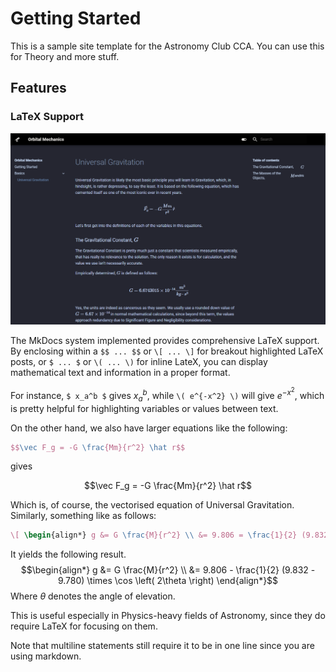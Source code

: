# Getting Started

This is a sample site template for the Astronomy Club CCA. You can use this for Theory and more stuff.

## Features
### LaTeX Support

![](img/orbital.png)

The MkDocs system implemented provides comprehensive LaTeX support. By enclosing within a `$$ ... $$` or `\[ ... \]` for breakout highlighted LaTeX posts, or `$ ... $` or `\( ... \)` for inline LateX, you can display mathematical text and information in a proper format.

For instance, `$ x_a^b $` gives $x_a^b$, while `\( e^{-x^2} \)` will give $e^{-x^2}$, which is pretty helpful for highlighting variables or values between text.

On the other hand, we also have larger equations like the following:

```latex
$$\vec F_g = -G \frac{Mm}{r^2} \hat r$$
```

gives

$$\vec F_g = -G \frac{Mm}{r^2} \hat r$$

 Which is, of course, the vectorised equation of Universal Gravitation. Similarly, something like as follows:

 ```latex
 \[ \begin{align*} g &= G \frac{M}{r^2} \\ &= 9.806 = \frac{1}{2} (9.832 - 9.780) \times \cos \left( 2\theta \right) \end{align*} \]
 ```

It yields the following result.
 $$\begin{align*} g &= G \frac{M}{r^2} \\ &= 9.806 - \frac{1}{2} (9.832 - 9.780) \times \cos \left( 2\theta \right) \end{align*}$$
Where $\theta$ denotes the angle of elevation.

This is useful especially in Physics-heavy fields of Astronomy, since they do require LaTeX for focusing on them.

Note that multiline statements still require it to be in one line since you are using markdown.